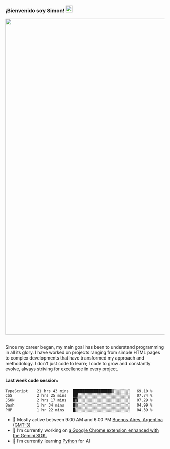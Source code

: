 <h3 align="flex-start"><b>¡Bienvenido soy Simon!&nbsp;</b><img src="https://media.giphy.com/media/hvRJCLFzcasrR4ia7z/giphy.gif" width="22"></h3>

<section>
  <img src="https://raw.githubusercontent.com/saadeghi/saadeghi/master/dino.gif" width="1000">
</section>

<br>
<p>Since my career began, my main goal has been to understand programming in all its glory. I have worked on projects ranging from simple HTML pages to complex developments that have transformed my approach and methodology. I don't just code to learn; I code to grow and constantly evolve, always striving for excellence in every project.</p>

<h4><b>Last week code session: </b></h4>

<!--START_SECTION:waka-->

```txt
TypeScript    21 hrs 43 mins  █████████████████▒░░░░░░░   69.10 %
CSS           2 hrs 25 mins   ██░░░░░░░░░░░░░░░░░░░░░░░   07.74 %
JSON          2 hrs 17 mins   █▓░░░░░░░░░░░░░░░░░░░░░░░   07.29 %
Bash          1 hr 34 mins    █▒░░░░░░░░░░░░░░░░░░░░░░░   04.99 %
PHP           1 hr 22 mins    █░░░░░░░░░░░░░░░░░░░░░░░░   04.39 %
```

<!--END_SECTION:waka-->

- 🚩 Mostly active between 9:00 AM and 6:00 PM <a href="https://onlinealarmkur.com/world/es/">Buenos Aires, Argentina (GMT-3)</a>
- 👷 I’m currently working on <a href="https://github.com/snapverse/gemini-snippet-monorepo">a Google Chrome extension enhanced with the Gemini SDK.</a>
- 🐍 I’m currently learning <a href="https://www.reddit.com/r/ProgrammerHumor/comments/jgl84v/you_should_switch_to_python/?rdt=44019">Python</a> for AI
